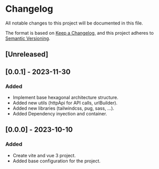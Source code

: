# Changelog
All notable changes to this project will be documented in this file.

The format is based on [Keep a Changelog](https://keepachangelog.com/en/1.1.0/),
and this project adheres to [Semantic Versioning](https://semver.org/spec/v2.0.0.html).

## [Unreleased]

## [0.0.1] - 2023-11-30
### Added
- Implement base hexagonal architecture structure.
- Added new utils (httpApi for API calls, urlBuilder).
- Added new libraries (tailwindcss, pug, sass, ...).
- Added Dependency inyection and container.

## [0.0.0] - 2023-10-10
### Added
- Create vite and vue 3 project.
- Added base configuration for the project.
